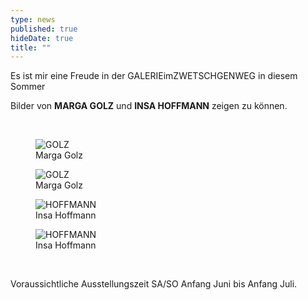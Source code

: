 ```yaml
---
type: news
published: true
hideDate: true
title: ""  
---
```


Es ist mir eine Freude in der GALERIEimZWETSCHGENWEG in diesem Sommer

Bilder von **MARGA GOLZ** und **INSA HOFFMANN** zeigen zu können.

<br>
<figure>
    <img src="{{ site.baseurl }}images/MARGA GOLZ.jpg" alt="GOLZ" itemprop="image"/>
	<figcaption>Marga Golz</figcaption>
</figure>
<figure>
    <img src="{{ site.baseurl }}images/MARGA GOLZ(1).jpg" alt="GOLZ" itemprop="image"/>
	<figcaption>Marga Golz</figcaption>
</figure>
<figure>
    <img src="{{ site.baseurl }}images/INSA HOFFMANN.jpg" alt="HOFFMANN" itemprop="image"/>
	<figcaption>Insa Hoffmann</figcaption>
</figure>
<figure>
    <img src="{{ site.baseurl }}images/INSA HOFFMANN(1).jpg" alt="HOFFMANN" itemprop="image"/>
	<figcaption>Insa Hoffmann</figcaption>
</figure>
<br>

Voraussichtliche Ausstellungszeit SA/SO Anfang Juni bis Anfang Juli.
